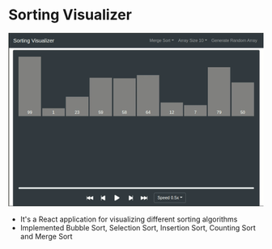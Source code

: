 # Sorting Visualizer

<p align="center" width="100%">
	<img src="https://github.com/rht20/sorting-visualizer/blob/main/gif/sorting-visualizer.gif" />
</p>

* It's a React application for visualizing different sorting algorithms  
* Implemented Bubble Sort, Selection Sort, Insertion Sort, Counting Sort and Merge Sort  

